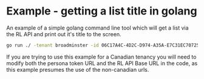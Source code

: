 # Example - getting a list title in golang

An example of a simple golang command line tool which will get a list via the RL API and print out it's title to the screen.

```bash
go run ./ -tenant broadminster -id 06C17A4C-4D2C-D974-A35A-E7C31EC70725 
```

If you are trying to use this example for a Canadian tenancy you will need to modify both the persona token URL and the RL API Base URL in the code,
as this example presumes the use of the non-canadian urls.
